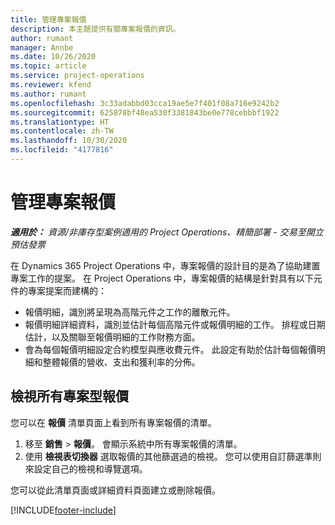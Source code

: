 ```yaml
---
title: 管理專案報價
description: 本主題提供有關專案報價的資訊。
author: rumant
manager: Annbe
ms.date: 10/26/2020
ms.topic: article
ms.service: project-operations
ms.reviewer: kfend
ms.author: rumant
ms.openlocfilehash: 3c33adabbd03cca19ae5e7f401f08a716e9242b2
ms.sourcegitcommit: 625878bf48ea530f3381843be0e778cebbbf1922
ms.translationtype: HT
ms.contentlocale: zh-TW
ms.lasthandoff: 10/30/2020
ms.locfileid: "4177816"
---
```

# <a name="manage-project-quotes"></a>管理專案報價

_**適用於：** 資源/非庫存型案例適用的 Project Operations、精簡部署 - 交易至開立預估發票_

在 Dynamics 365 Project Operations 中，專案報價的設計目的是為了協助建置專案工作的提案。 在 Project Operations 中，專案報價的結構是針對具有以下元件的專案提案而建構的：

  - 報價明細，識別將呈現為高階元件之工作的離散元件。
  - 報價明細詳細資料，識別並估計每個高階元件或報價明細的工作。 排程或日期估計，以及關聯至報價明細的工作財務方面。
  - 會為每個報價明細設定合約模型與應收費元件。 此設定有助於估計每個報價明細和整體報價的營收、支出和獲利率的分佈。

## <a name="view-all-project-based-quotes"></a>檢視所有專案型報價

您可以在 **報價** 清單頁面上看到所有專案報價的清單。 

1. 移至 **銷售** > **報價**。 會顯示系統中所有專案報價的清單。 
2. 使用 **檢視表切換器** 選取報價的其他篩選過的檢視。 您可以使用自訂篩選準則來設定自己的檢視和導覽選項。

您可以從此清單頁面或詳細資料頁面建立或刪除報價。


[!INCLUDE[footer-include](../../includes/footer-banner.md)]